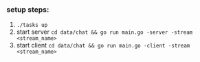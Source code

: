 ### setup steps:
1. `./tasks up`
2. start server `cd data/chat && go run main.go -server -stream <stream_name>`
3. start client `cd data/chat && go run main.go -client -stream <stream_name>`
